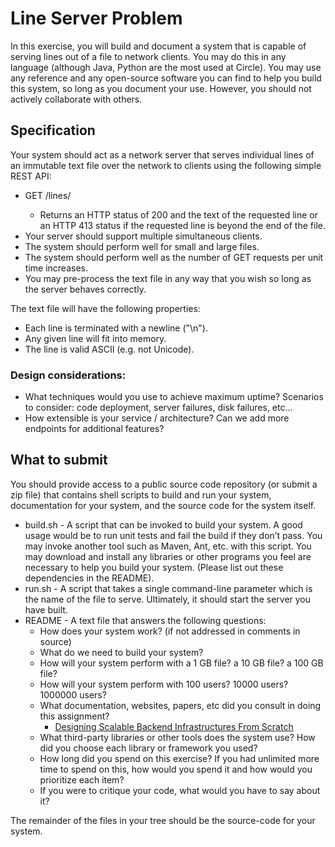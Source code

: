 # Line Server Problem
In this exercise, you will build and document a system that is capable of serving lines out of a
file to network clients. You may do this in any language (although Java, Python are the most
used at Circle). You may use any reference and any open-source software you can find to help
you build this system, so long as you document your use. However, you should not actively
collaborate with others.

## Specification
Your system should act as a network server that serves individual lines of an immutable text file
over the network to clients using the following simple REST API:
* GET /lines/<line index>
  * Returns an HTTP status of 200 and the text of the requested line or an HTTP 413 status if the requested line is beyond the end of the file.
* Your server should support multiple simultaneous clients.
* The system should perform well for small and large files.
* The system should perform well as the number of GET requests per unit time increases.
* You may pre-process the text file in any way that you wish so long as the server behaves
correctly.

The text file will have the following properties:
* Each line is terminated with a newline ("\n").
* Any given line will fit into memory.
* The line is valid ASCII (e.g. not Unicode).

### Design considerations:
* What techniques would you use to achieve maximum uptime? Scenarios to consider:
code deployment, server failures, disk failures, etc…
* How extensible is your service / architecture? Can we add more endpoints for additional
features?
## What to submit
You should provide access to a public source code repository (or submit a zip file) that contains
shell scripts to build and run your system, documentation for your system, and the source code
for the system itself.
* build.sh​ - A script that can be invoked to build your system. A good usage would be to
run unit tests and fail the build if they don’t pass. You may invoke another tool such as
Maven, Ant, etc. with this script. You may download and install any libraries or other
programs you feel are necessary to help you build your system. (Please list out these
dependencies in the README).
* run.sh​ - A script that takes a single command-line parameter which is the name of the
file to serve. Ultimately, it should start the server you have built.
* README​ - A text file that answers the following questions:
  * How does your system work? (if not addressed in comments in source)
  * What do we need to build your system?
  * How will your system perform with a 1 GB file? a 10 GB file? a 100 GB file?
  * How will your system perform with 100 users? 10000 users? 1000000 users?
  * What documentation, websites, papers, etc did you consult in doing this assignment?
    * [Designing Scalable Backend Infrastructures From Scratch](https://medium.com/@helloansh/designing-scalable-backend-infrastructures-from-scratch-af80f5767ccc)
  * What third-party libraries or other tools does the system use? How did you
choose each library or framework you used?
  * How long did you spend on this exercise? If you had unlimited more time to spend on this, how would you spend it and how would you prioritize each item?
  * If you were to critique your code, what would you have to say about it?

The remainder of the files in your tree should be the source-code for your system.